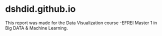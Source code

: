 # dshdid.github.io


This report was made for the Data Visualization course -EFREI Master 1 in Big DATA & Machine Learning.
